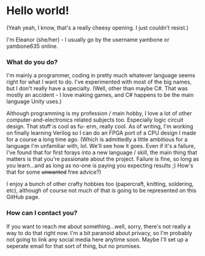 # Hello world!

(Yeah yeah, I know, that's a really cheesy opening. I just couldn't resist.)

I'm Eleanor (she/her) - I usually go by the username yambone or yambone635 online.

### What do you do?

I'm mainly a programmer, coding in pretty much whatever language seems right for what I want to do. I've experimented with most of the big names, but I don't really have a specialty. (Well, other than maybe C#. That was mostly an accident - I love making games, and C# happens to be the main language Unity uses.)

Although programming is my profession / main hobby, I love a lot of other computer-and-electronics related subjects too. Especially logic circuit design. That stuff is cool as fu- erm, really cool. As of writing, I'm working on finally learning Verilog so I can do an FPGA port of a CPU design I made for a course a long time ago. (Which is admittedly a little ambitious for a language I'm unfamiliar with, lol. We'll see how it goes. Even if it's a failure, I've found that for first forays into a new language / skill, the main thing that matters is that you're passionate about the project. Failure is fine, so long as you learn...and as long as no-one is paying you expecting results ;) How's that for some <del>unwanted</del> free advice?)

I enjoy a bunch of other crafty hobbies too (papercraft, knitting, soldering, etc), although of course not much of that is going to be represented on this GitHub page.

### How can I contact you?

If you want to reach me about something...well, sorry, there's not really a way to do that right now. I'm a bit paranoid about privacy, so I'm probably not going to link any social media here anytime soon. Maybe I'll set up a seperate email for that sort of thing, but no promises.
